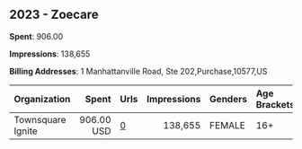 ## 2023 - Zoecare 
**Spent**: 906.00

**Impressions**: 138,655

**Billing Addresses**: 1 Manhattanville Road, Ste 202,Purchase,10577,US

|Organization|Spent|Urls|Impressions|Genders|Age Brackets|Country Codes|
|:---|---:|:---|---:|:---|:---|:---|
|Townsquare Ignite|906.00 USD|[0](https://www.snap.com/political-ads/asset/99db69d2a12d1cbb69e97cea15c27c58fa1b53de68c3bb2152c465ec545ab09e?mediaType=mp4)|138,655|FEMALE|16+|united states|

